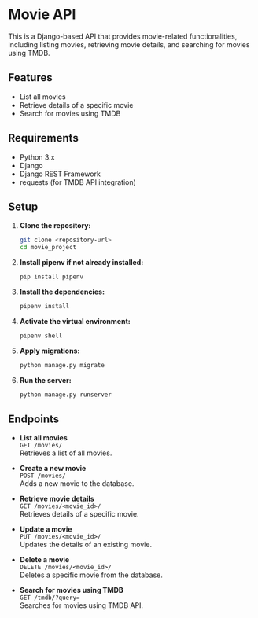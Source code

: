 # Movie API

This is a Django-based API that provides movie-related functionalities, including listing movies, retrieving movie details, and searching for movies using TMDB.

## Features

- List all movies
- Retrieve details of a specific movie
- Search for movies using TMDB

## Requirements

- Python 3.x
- Django
- Django REST Framework
- requests (for TMDB API integration)

## Setup

1. **Clone the repository:**

   ```bash
   git clone <repository-url>
   cd movie_project
   ```

2. **Install pipenv if not already installed:**

   ```bash
   pip install pipenv
   ```

3. **Install the dependencies:**

   ```bash
   pipenv install
   ```

4. **Activate the virtual environment:**

   ```bash
   pipenv shell
   ```

5. **Apply migrations:**

   ```bash
   python manage.py migrate
   ```

6. **Run the server:**

   ```bash
   python manage.py runserver
   ```
## Endpoints

- **List all movies**  
  `GET /movies/`  
  Retrieves a list of all movies.

- **Create a new movie**  
  `POST /movies/`  
  Adds a new movie to the database.

- **Retrieve movie details**  
  `GET /movies/<movie_id>/`  
  Retrieves details of a specific movie.

- **Update a movie**  
  `PUT /movies/<movie_id>/`  
  Updates the details of an existing movie.

- **Delete a movie**  
  `DELETE /movies/<movie_id>/`  
  Deletes a specific movie from the database.

- **Search for movies using TMDB**  
  `GET /tmdb/?query=`  
  Searches for movies using TMDB API.
